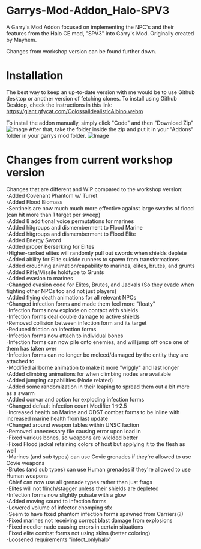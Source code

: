 # Garrys-Mod-Addon_Halo-SPV3
 A Garry's Mod Addon focused on implementing the NPC's and their features from the Halo CE mod, "SPV3" into Garry's Mod. Originally created by Mayhem.
 
 Changes from workshop version can be found further down.

# Installation
The best way to keep an up-to-date version with me would be to use Github desktop or another version of fetching clones. To install using Github Desktop, check the instructions in this link: https://giant.gfycat.com/ColossalIdealisticAlbino.webm

 To install the addon manually, simply click "Code" and then "Download Zip"
![Image](https://i.imgur.com/ctkLnSD.png)
After that, take the folder inside the zip and put it in your "Addons" folder in your garrys mod folder.
![Image](https://i.imgur.com/YOMBLXU.png)

# Changes from current workshop version
Changes that are different and WIP compared to the workshop version:
   <br/>-Added Covenant Phantom w/ Turret
   <br/>-Added Flood Biomass
   <br/>-Sentinels are now much much more effective against large swaths of flood (can hit more than 1 target per sweep)
   <br/>-Added 8 additional voice permutations for marines
   <br/>-Added hitgroups and dismemberment to Flood Marine
   <br/>-Added hitgroups and dismemberment to Flood Elite
   <br/>-Added Energy Sword
   <br/>-Added proper Berserking for Elites
   <br/>-Higher-ranked elites will randomly pull out swords when shields deplete
   <br/>-Added ability for Elite suicide runners to spawn from transformations
   <br/>-Added crouching animation/capability to marines, elites, brutes, and grunts
   <br/>-Added Rifle/Missile holdtype to Grunts
   <br/>-Added evasion to marines
   <br/>-Changed evasion code for Elites, Brutes, and Jackals (So they evade when fighting other NPCs too and not just players)
   <br/>-Added flying death animations for all relevant NPCs
   <br/>-Changed infection forms and made them feel more "floaty"
	<br/>-Infection forms now explode on contact with shields
	<br/>-Infection forms deal double damage to active shields
	<br/>-Removed collision between infection form and its target
	<br/>-Reduced friction on infection forms
	<br/>   -Infection forms now attach to individual bones
	<br/>   -Infection forms can now pile onto enemies, and will jump off once one of them has taken over
	<br/>   -Infection forms can no longer be meleed/damaged by the entity they are attached to
	<br/>   -Modified airborne animation to make it more "wiggly" and last longer
	<br/>   -Added climbing animations for when climbing nodes are available
	<br/>   -Added jumping capabilities (Node related)
	<br/>   -Added some randomization in their leaping to spread them out a bit more as a swarm
   <br/>-Added convar and option for exploding infection forms
   <br/>-Changed default infection count Modifier 1->2.5
   <br/>-Increased health on Marine and ODST combat forms to be inline with increased marine health from last update
   <br/>-Changed around weapon tables within UNSC faction
   <br/>-Removed unnecessary file causing error upon load in
   <br/>-Fixed various bones, so weapons are wielded better
   <br/>-Fixed Flood jackal retaining colors of host but applying it to the flesh as well
   <br/>-Marines (and sub types) can use Covie grenades if they're allowed to use Covie weapons
   <br/>-Brutes (and sub types) can use Human grenades if they're allowed to use Human weapons
   <br/>-Chief can now use all grenade types rather than just frags
   <br/>-Elites will not flinch/stagger unless their shields are depleted
   <br/>-Infection forms now slightly pulsate with a glow
   <br/>-Added moving sound to infection forms
   <br/>-Lowered volume of infector chomping sfx
   <br/>-Seem to have fixed phantom infection forms spawned from Carriers(?) 
   <br/>-Fixed marines not receiving correct blast damage from explosions
   <br/>-Fixed needler nade causing errors in certain situations
   <br/>-Fixed elite combat forms not using skins (better coloring)
   <br/>-Loosened requirements "infect_onlyhalo"
 <br/>
 <br/>


